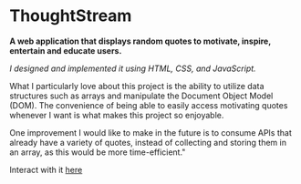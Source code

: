 ﻿# ThoughtStream
 
**A web application that displays random quotes to motivate, inspire, entertain and educate users.**

*I designed and implemented it using HTML, CSS, and JavaScript.*

What I particularly love about this project is the ability to utilize data structures such as arrays and manipulate the Document Object Model (DOM).
The convenience of being able to easily access motivating quotes whenever I want is what makes this project so enjoyable. 

One improvement I would like to make in the future is to consume APIs that already have a variety of quotes, instead of collecting and storing them in an array, as this would be more time-efficient."

Interact with it [here](https://chiomavera.github.io/random-quote-generator/)
